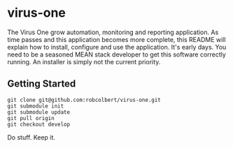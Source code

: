# virus-one
The Virus One grow automation, monitoring and reporting application. As time passes and this application becomes more complete, this README will explain how to install, configure and use the application. It's early days. You need to be a seasoned MEAN stack developer to get this software correctly running. An installer is simply not the current priority.

## Getting Started

    git clone git@github.com:robcolbert/virus-one.git
    git submodule init
    git submodule update
    git pull origin
    git checkout develop

Do stuff. Keep it.
